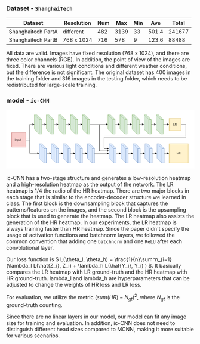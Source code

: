 ### Dataset - `ShanghaiTech`

| Dataset            | Resolution | Num | Max  | Min | Ave   | Total  |
|--------------------|------------|-----|------|-----|-------|--------|
| Shanghaitech PartA | different  | 482 | 3139 | 33  | 501.4 | 241677 |
| Shanghaitech PartB | 768 x 1024 | 716 | 578  | 9   | 123.6 | 88488  |

All data are valid. Images have fixed resolution (768 x 1024), and there are three color channels (RGB). In addition, the point of view of the images are fixed. There are various light conditions and different weather conditions, but the difference is not significant. The original dataset has 400 images in the training folder and 316 images in the testing folder, which needs to be redistributed for large-scale training.



### model - `ic-CNN`

![ic-CNN-architecture.png](ic-CNN-architecture.png)

ic-CNN has a two-stage structure and generates a low-resolution heatmap and a high-resolution heatmap as the output of the network. The LR heatmap is 1/4 the radio of the HR heatmap. There are two major blocks in each stage that is similar to the encoder-decoder structure we learned in class. The first block is the downsampling block that captures the patterns/features on the images, and the second block is the upsampling block that is used to generate the heatmap. The LR heatmap also assists the generation of the HR heatmap. In our experiments, the LR heatmap is always training faster than HR heatmap. Since the paper didn't specify the usage of activation functions and batchnorm layers, we followed the common convention that adding one `batchnorm` and one `ReLU` after each convolutional layer. 

Our loss function is 
$
L(\theta_l, \theta_h) = \frac{1}{n}\sum^n_{i=1}(\lambda_l L(\hat{Z_i}, Z_i) + \lambda_h L(\hat{Y_i}, Y_i) )
$.
It basically compares the LR heatmap with LR ground-truth and the HR heatmap with HR ground-truth. lambda_l and lambda_h are hyperparameters that can be adjusted to change the weights of HR loss and LR loss.

For evaluation, we utilize the metric $(sum(HR) - N_{gt})^2$, where $N_{gt}$ is the ground-truth counting.

Since there are no linear layers in our model, our model can fit any image size for training and evaluation. In addition, ic-CNN does not need to distinguish different head sizes compared to MCNN, making it more suitable for various scenarios. 
